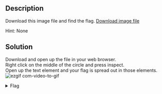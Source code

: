 ## Description 

Download this image file and find the flag.
[Download image file](https://artifacts.picoctf.net/c/138/drawing.flag.svg)

Hint: None

## Solution

Download and open up the file in your web browser. <br>
Right click on the middle of the circle and press inspect. <br>
Open up the text element and your flag is spread out in those elements. <br>
![ezgif com-video-to-gif](https://user-images.githubusercontent.com/66439855/223272813-8db2d377-7fa0-42db-b7d9-234c1ec4d13a.gif)

<details>
  <summary>Flag</summary>
  
  
    picoCTF{3nh4nc3d_d0a757bf}

</details>

